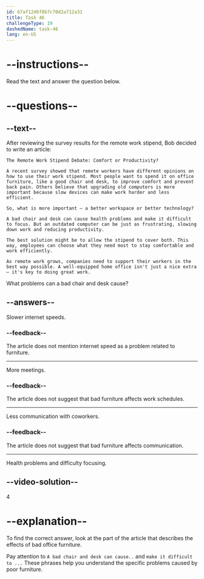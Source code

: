 ```yaml
---
id: 67af12d6f8b7c70d2a712a31
title: Task 46
challengeType: 19
dashedName: task-46
lang: en-US
---
```


<!-- READING -->

# --instructions--

Read the text and answer the question below.

# --questions--

## --text--

After reviewing the survey results for the remote work stipend, Bob decided to write an article:

`The Remote Work Stipend Debate: Comfort or Productivity?`

`A recent survey showed that remote workers have different opinions on how to use their work stipend. Most people want to spend it on office furniture, like a good chair and desk, to improve comfort and prevent back pain. Others believe that upgrading old computers is more important because slow devices can make work harder and less efficient.`

`So, what is more important — a better workspace or better technology?`

`A bad chair and desk can cause health problems and make it difficult to focus. But an outdated computer can be just as frustrating, slowing down work and reducing productivity.`

`The best solution might be to allow the stipend to cover both. This way, employees can choose what they need most to stay comfortable and work efficiently.`

`As remote work grows, companies need to support their workers in the best way possible. A well-equipped home office isn't just a nice extra — it's key to doing great work.`

What problems can a bad chair and desk cause?

## --answers--

Slower internet speeds.

### --feedback--

The article does not mention internet speed as a problem related to furniture.

---

More meetings.

### --feedback--

The article does not suggest that bad furniture affects work schedules.

---

Less communication with coworkers.

### --feedback--

The article does not suggest that bad furniture affects communication.

---

Health problems and difficulty focusing.

## --video-solution--

4

# --explanation--

To find the correct answer, look at the part of the article that describes the effects of bad office furniture.  

Pay attention to `A bad chair and desk can cause..` and `make it difficult to ...` These phrases help you understand the specific problems caused by poor furniture.
